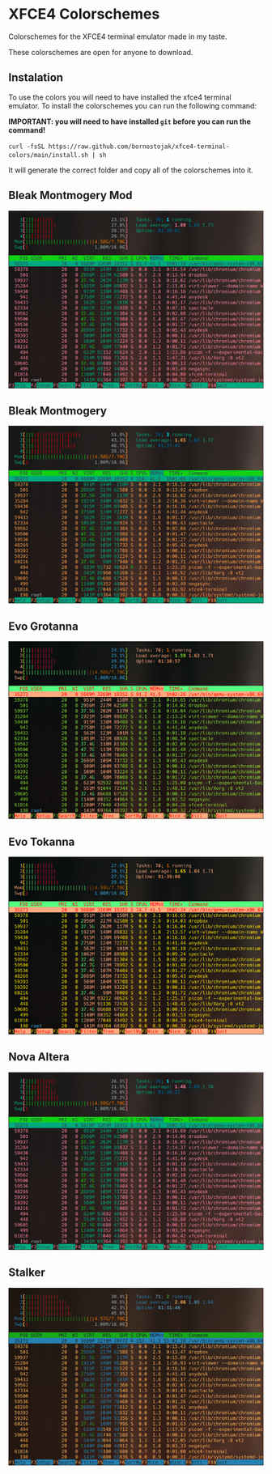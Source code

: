 # XFCE4 Colorschemes

Colorschemes for the XFCE4 terminal emulator made in my taste. 

These colorschemes are open for anyone to download.

## Instalation
To use the colors you will need to have installed the xfce4 terminal emulator. 
To install the colorschemes you can run the following command:

**IMPORTANT: you will need to have installed `git` before you can run the command!**

`curl -fsSL https://raw.github.com/bornostojak/xfce4-terminal-colors/main/install.sh | sh`

It will generate the correct folder and copy all of the colorschemes into it.

## Bleak Montmogery Mod 
![Bleak Montmogery Mod](img/bleak_montmogery_mod.png)
## Bleak Montmogery 
![Bleak Montmogery](img/bleak_montmogery.png)
## Evo Grotanna 
![Evo Grotanna](img/evo_grotanna.png)
## Evo Tokanna 
![Evo Tokanna](img/evo_tokanna.png)
## Nova Altera 
![Nova Altera](img/nova_altera.png)
## Stalker 
![Stalker](img/stalker.png)
